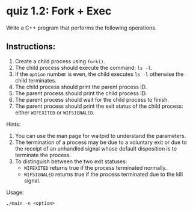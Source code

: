 # quiz 1.2: Fork + Exec

Write a C++ program that performs the following operations.

## Instructions:
1. Create a child process using `fork()`.
1. The child process should execute the command: `ls -l`.
1. If the `option` number is even, the child executes `ls -l` otherwise the child terminates.
1. The child process should print the parent process ID.
1. The parent process should print the child process ID.
1. The parent process should wait for the child process to finish.
1. The parent process should print the exit status of the child process: either `WIFEXITED` or `WIFSIGNALED`.

Hints:
1. You can use the man page for waitpid to understand the parameters.
2. The termination of a process may be due to a voluntary exit or due to the receipt of an unhandled signal whose default disposition is to terminate the process.
3. To distinguish between the two exit statuses:
   - `WIFEXITED` returns true if the process terminated normally.
   - `WIFSIGNALED` returns true if the process terminated due to the kill signal.

Usage:

`./main -n <option>`

